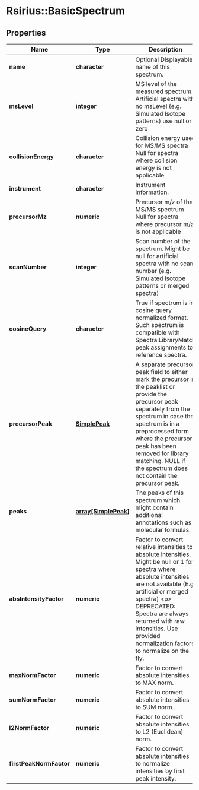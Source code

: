 # Rsirius::BasicSpectrum


## Properties
Name | Type | Description | Notes
------------ | ------------- | ------------- | -------------
**name** | **character** | Optional Displayable name of this spectrum. | [optional] 
**msLevel** | **integer** | MS level of the measured spectrum.  Artificial spectra with no msLevel (e.g. Simulated Isotope patterns) use null or zero | [optional] 
**collisionEnergy** | **character** | Collision energy used for MS/MS spectra  Null for spectra where collision energy is not applicable | [optional] 
**instrument** | **character** | Instrument information. | [optional] 
**precursorMz** | **numeric** | Precursor m/z of the MS/MS spectrum  Null for spectra where precursor m/z is not applicable | [optional] 
**scanNumber** | **integer** | Scan number of the spectrum.  Might be null for artificial spectra with no scan number (e.g. Simulated Isotope patterns or merged spectra) | [optional] 
**cosineQuery** | **character** | True if spectrum is in cosine query normalized format.  Such spectrum is compatible with SpectralLibraryMatch peak assignments to reference spectra. | [default to FALSE] 
**precursorPeak** | [**SimplePeak**](SimplePeak.md) | A separate precursor peak field to either mark the precursor in the peaklist or  provide the precursor peak separately from the spectrum in case the spectrum is in a preprocessed form where  the precursor peak has been removed for library matching.   NULL if the spectrum does not contain the precursor peak. | [optional] 
**peaks** | [**array[SimplePeak]**](SimplePeak.md) | The peaks of this spectrum which might contain additional annotations such as molecular formulas. | 
**absIntensityFactor** | **numeric** | Factor to convert relative intensities to absolute intensities.  Might be null or 1 for spectra where absolute intensities are not available (E.g. artificial or merged spectra)  &lt;p&gt;  DEPRECATED: Spectra are always returned with raw intensities.  Use provided normalization factors to normalize on the fly. | [optional] 
**maxNormFactor** | **numeric** | Factor to convert absolute intensities to MAX norm. | [optional] 
**sumNormFactor** | **numeric** | Factor to convert absolute intensities to SUM norm. | [optional] 
**l2NormFactor** | **numeric** | Factor to convert absolute intensities to L2 (Euclidean) norm. | [optional] 
**firstPeakNormFactor** | **numeric** | Factor to convert absolute intensities to normalize intensities by first peak intensity. | [optional] 


